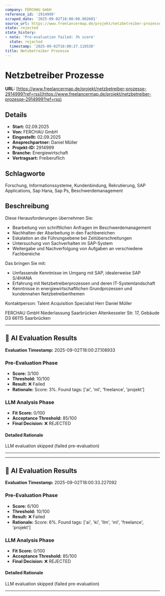 ```yaml
---
company: FERCHAU GmbH
reference_id: '2914999'
scraped_date: '2025-09-02T18:00:08.902601'
source_url: https://www.freelancermap.de/projekt/netzbetreiber-prozesse-2914999?ref=rss
state: rejected
state_history:
- note: 'Pre-evaluation failed: 3% score'
  state: rejected
  timestamp: '2025-09-02T18:00:27.110538'
title: Netzbetreiber Prozesse
---
```



# Netzbetreiber Prozesse
**URL:** [https://www.freelancermap.de/projekt/netzbetreiber-prozesse-2914999?ref=rss](https://www.freelancermap.de/projekt/netzbetreiber-prozesse-2914999?ref=rss)
## Details
- **Start:** 02.09.2025
- **Von:** FERCHAU GmbH
- **Eingestellt:** 02.09.2025
- **Ansprechpartner:** Daniel Müller
- **Projekt-ID:** 2914999
- **Branche:** Energiewirtschaft
- **Vertragsart:** Freiberuflich

## Schlagworte
Forschung, Informationssysteme, Kundenbindung, Rekrutierung, SAP Applications, Sap Hana, Sap Ps, Beschwerdemanagement

## Beschreibung
Diese Herausforderungen übernehmen Sie:
* Bearbeitung von schriftlichen Anfragen im Beschwerdemanagement
* Nachhalten der Abarbeitung in den Fachbereichen
* Eskalation an die Führungsebene bei Zeitüberschreitungen
* Untersuchung von Sachverhalten im SAP-System
* Weitergabe und Nachverfolgung von Aufgaben an verschiedene Fachbereiche

Das bringen Sie mit:
* Umfassende Kenntnisse im Umgang mit SAP, idealerweise SAP S/4HANA
* Erfahrung mit Netzbetreiberprozessen und deren IT-Systemlandschaft
* Kenntnisse in energiewirtschaftlichen Grundprozessen und kundennahen Netzbetreiberthemen

Kontaktperson: Talent Acquisition Specialist Herr Daniel Müller

FERCHAU GmbH
Niederlassung Saarbrücken
Altenkesseler Str. 17, Gebäude D3
66115 Saarbrücken

---

## 🤖 AI Evaluation Results

**Evaluation Timestamp:** 2025-09-02T18:00:27.108933

### Pre-Evaluation Phase
- **Score:** 3/100
- **Threshold:** 10/100
- **Result:** ❌ Failed
- **Rationale:** Score: 3%. Found tags: ['ai', 'ml', 'freelance', 'projekt']

### LLM Analysis Phase
- **Fit Score:** 0/100
- **Acceptance Threshold:** 85/100
- **Final Decision:** ❌ REJECTED

#### Detailed Rationale
LLM evaluation skipped (failed pre-evaluation)

---


---

## 🤖 AI Evaluation Results

**Evaluation Timestamp:** 2025-09-02T18:00:33.227092

### Pre-Evaluation Phase
- **Score:** 6/100
- **Threshold:** 10/100
- **Result:** ❌ Failed
- **Rationale:** Score: 6%. Found tags: ['ai', 'ki', 'llm', 'ml', 'freelance', 'projekt']

### LLM Analysis Phase
- **Fit Score:** 0/100
- **Acceptance Threshold:** 85/100
- **Final Decision:** ❌ REJECTED

#### Detailed Rationale
LLM evaluation skipped (failed pre-evaluation)

---
